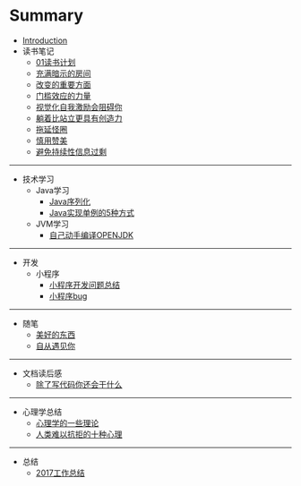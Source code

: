 # Summary

* [Introduction](README.md)
* 读书笔记
    * [01读书计划](读书笔记/01读书计划.md)
    * [充满暗示的房间](读书笔记/充满暗示的房间.md)
    * [改变的重要方面](读书笔记/改变的重要方面.md)
    * [门槛效应的力量](读书笔记/门槛效应的力量.md)
    * [视觉化自我激励会阻碍你](读书笔记/视觉化自我激励会阻碍你.md)
    * [躺着比站立更具有创造力](读书笔记/躺着比站立更具有创造力.md)
    * [拖延怪圈](读书笔记/拖延怪圈.md)
    * [慎用赞美](读书笔记/慎用赞美.md)
    * [避免持续性信息过剩](读书笔记/避免持续性信息过剩.md)

-----
* 技术学习
    * Java学习
        * [Java序列化](技术学习/Java学习/Java序列化.md)
        * [Java实现单例的5种方式](技术学习/Java学习/Java实现单例的5种方式.md)
    * JVM学习
        * [自己动手编译OPENJDK](技术学习/JVM学习/自己动手编译OPENJDK.md)

-----
* 开发
    * 小程序
        * [小程序开发问题总结](开发/小程序/小程序开发问题总结.md)
        * [小程序bug](开发/小程序/小程序bug.md)

-----
* 随笔
    * [美好的东西](随笔/美好的东西.md)
    * [自从遇见你](随笔/自从遇见你.md)

-----
* 文档读后感
    * [ 除了写代码你还会干什么](文章读后感/除了写代码你还会干什么.md)

-----
* 心理学总结
    * [心理学的一些理论](心理学总结/心理学的一些理论.md)
    * [人类难以抗拒的十种心理](心理学总结/人类难以抗拒的十种心理.md)

-----
* 总结
    * [2017工作总结](总结/2017工作总结.md)

